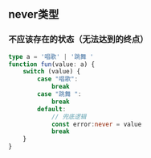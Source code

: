 ## never类型
### 不应该存在的状态（无法达到的终点）

```ts
type a = '唱歌' | '跳舞 '
function fun(value: a) {
    switch (value) {
        case "唱歌":
            break
        case "跳舞 ":
            break
        default:
            // 兜底逻辑
            const error:never = value
            break
    }
}
```
